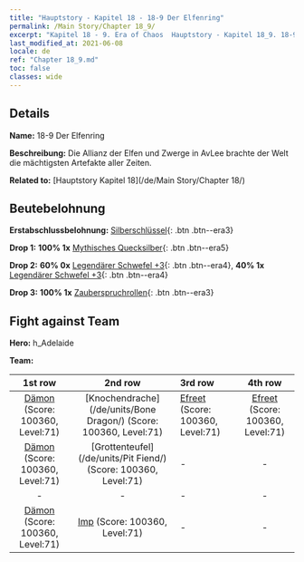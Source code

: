 ```yaml
---
title: "Hauptstory - Kapitel 18 - 18-9 Der Elfenring"
permalink: /Main Story/Chapter 18_9/
excerpt: "Kapitel 18 - 9. Era of Chaos  Hauptstory - Kapitel 18_9. 18-9 Der Elfenring"
last_modified_at: 2021-06-08
locale: de
ref: "Chapter 18_9.md"
toc: false
classes: wide
---
```


## Details

 **Name:** 18-9 Der Elfenring

 **Beschreibung:** Die Allianz der Elfen und Zwerge in AvLee brachte der Welt die mächtigsten Artefakte aller Zeiten.

 **Related to:** [Hauptstory Kapitel 18](/de/Main Story/Chapter 18/)

## Beutebelohnung

 **Erstabschlussbelohnung:** [Silberschlüssel](/ItemsDE/con_693/){: .btn .btn--era3}

 **Drop 1:** **100% 1x** [Mythisches Quecksilber](/ItemsDE/mat_63/){: .btn .btn--era5}

 **Drop 2:** **60% 0x** [Legendärer Schwefel +3](/ItemsDE/mat_57/){: .btn .btn--era4}, **40% 1x** [Legendärer Schwefel +3](/ItemsDE/mat_57/){: .btn .btn--era4}

 **Drop 3:** **100% 1x** [Zauberspruchrollen](/ItemsDE/con_694/){: .btn .btn--era3}


## Fight against Team
 **Hero:** h_Adelaide

 **Team:**


  | 1st row | 2nd row | 3rd row | 4th row |
  |:----:|:----:|:----|:----:|
  | [Dämon](/de/units/Demon/) (Score: 100360, Level:71)  | [Knochendrache](/de/units/Bone Dragon/) (Score: 100360, Level:71)  | [Efreet](/de/units/Efreeti/) (Score: 100360, Level:71)  | [Efreet](/de/units/Efreeti/) (Score: 100360, Level:71)  |
  | [Dämon](/de/units/Demon/) (Score: 100360, Level:71)  | [Grottenteufel](/de/units/Pit Fiend/) (Score: 100360, Level:71)  | - | - |
  | - | - | - | - |
  | [Dämon](/de/units/Demon/) (Score: 100360, Level:71)  | [Imp](/de/units/Imp/) (Score: 100360, Level:71)  | - | - |


